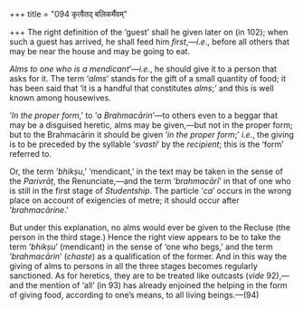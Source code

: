 +++
title = "094 कृत्वैतद् बलिकर्मैवम्"

+++
The right definition of the ‘guest’ shall he given later on (in 102);
when such a guest has arrived, he shall feed him *first*,—*i.e*., before
all others that may be near the house and may be going to eat.

*Alms to one who is a mendicant*’—*i.e*., he should give it to a person
that asks for it. The term ‘*alms*’ stands for the gift of a small
quantity of food; it has been said that ‘it is a handful that
constitutes *alms*;’ and this is well known among housewives.

‘*In the proper form*,’ to ‘*a Brahmacārin*’—to others even to a beggar
that may be a disguised heretic, alms may be given,—but not in the
proper form; but to the Brahmacārin it should be given ‘*in the proper
form*;’ *i.e*., the giving is to be preceded by the syllable ‘*svasti*’
by the *recipient*; this is the ‘form’ referred to.

Or, the term ‘*bhikṣu*,’ ‘mendicant,’ in the text may be taken in the
sense of the *Parivrāṭ*, the Renunciate,—and the term ‘*brahmacārī*’ in
that of one who is still in the first stage of *Studentship*. The
particle ‘*ca*’ occurs in the wrong place on account of exigencies of
metre; it should occur after ‘*brahmacārine*.’

But under this explanation, no alms would ever be given to the Recluse
(the person in the third stage.) Hence the right view appears to be to
take the term ‘*bhikṣu*’ (mendicant) in the sense of ‘one who begs,’ and
the term ‘*brahmacārin*’ (*chaste*) as a qualification of the former.
And in this way the giving of alms to persons in all the three stages
becomes regularly sanctioned. As for heretics, they are to be treated
like outcasts (*vide* 92),—and the mention of ‘all’ (in 93) has already
enjoined the helping in the form of giving food, according to one’s
means, to all living beings.—(94)


